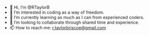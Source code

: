 - 👋 Hi, I’m @RTaylorB
- 👀 I’m interested in coding as a way of freedom.
- 🌱 I’m currently learning as much as I can from experienced coders.
- 💞️ I’m looking to collaborate through shared time and experience.
- 📫 How to reach me: r.taylorbriscoe@gmail.com

<!---
RTaylorB/RTaylorB is a ✨ special ✨ repository because its `README.md` (this file) appears on your GitHub profile.
You can click the Preview link to take a look at your changes.
--->
